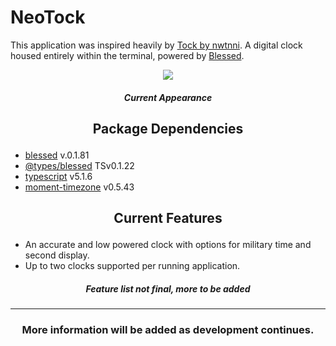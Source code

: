 # NeoTock

This application was inspired heavily by [Tock by nwtnni](https://github.com/nwtnni/tock). A digital clock housed entirely within the terminal, powered by [Blessed](https://github.com/chjj/blessed/blob/master/README.md#colors). 

<p align="center"><img src="https://cdn.discordapp.com/attachments/865004452611227649/1128562776122589184/image.png"></p>

##### <p align="center">Current Appearance</p>

## <p align="center">Package Dependencies </p>

* [blessed](https://www.npmjs.com/package/blessed) v.0.1.81
* [@types/blessed](https://www.npmjs.com/package/@types/blessed?activeTab=readme) TSv0.1.22
* [typescript](https://www.npmjs.com/package/moment-timezone) v5.1.6
* [moment-timezone](https://www.npmjs.com/package/moment-timezone) v0.5.43

## <p align="center">Current Features</p>

* An accurate and low powered clock with options for military time and second display.
* Up to two clocks supported per running application.

##### <p align="center"> Feature list not final, more to be added</p>

<hr>


### <p align="center">More information will be added as development continues. </p>